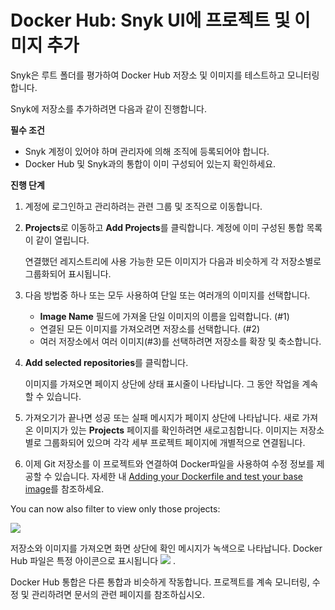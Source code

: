 # Docker Hub: Snyk UI에 프로젝트 및 이미지 추가

Snyk은 루트 폴더를 평가하여 Docker Hub 저장소 및 이미지를 테스트하고 모니터링합니다.

Snyk에 저장소를 추가하려면 다음과 같이 진행합니다.

**필수 조건**

* Snyk 계정이 있어야 하며 관리자에 의해 조직에 등록되어야 합니다.
* Docker Hub 및 Snyk과의 통합이 이미 구성되어 있는지 확인하세요.

**진행 단계**

1. 계정에 로그인하고 관리하려는 관련 그룹 및 조직으로 이동합니다.
2.  **Projects**로 이동하고 **Add Projects**를 클릭합니다. 계정에 이미 구성된 통합 목록이 같이 열립니다.

    연결했던 레지스트리에 사용 가능한 모든 이미지가 다음과 비슷하게 각 저장소별로 그룹화되어 표시됩니다.
3. 다음 방법중 하나 또는 모두 사용하여 단일 또는 여러개의 이미지를 선택합니다.
   * **Image Name** 필드에 가져올 단일 이미지의 이름을 입력합니다. (#1)
   * 연결된 모든 이미지를 가져오려면 저장소를 선택합니다. (#2)
   * 여러 저장소에서 여러 이미지(#3)를 선택하려면 저장소를 확장 및 축소합니다.
4.  **Add selected repositories**를 클릭합니다.

    이미지를 가져오면 페이지 상단에 상태 표시줄이 나타납니다. 그 동안 작업을 계속할 수 있습니다.
5. 가져오기가 끝나면 성공 또는 실패 메시지가 페이지 상단에 나타납니다. 새로 가져온 이미지가 있는 **Projects** 페이지를 확인하려면 새로고침합니다. 이미지는 저장소별로 그룹화되어 있으며 각각 세부 프로젝트 페이지에 개별적으로 연결됩니다.
6. 이제 Git 저장소를 이 프로젝트와 연결하여 Docker파일을 사용하여 수정 정보를 제공할 수 있습니다. 자세한 내 [Adding your Dockerfile and test your base image](https://support.snyk.io/hc/articles/360003916218#UUID-9ab347a6-8af0-ef6c-5ebd-cec21fbfab29)를 참조하세요.

You can now also filter to view only those projects:

![](<../../../../.gitbook/assets/uuid-ce306bb8-1d6d-c895-bdb5-3a7cd551977b-en-1- (1) (1) (2) (2) (2) (2) (2) (2) (2) (2) (2) (2) (2) (2) (3).png>)

저장소와 이미지를 가져오면 화면 상단에 확인 메시지가 녹색으로 나타납니다. Docker Hub 파일은 특정 아이콘으로 표시됩니다 ![](../../../../.gitbook/assets/docker-hub-logo.png) .

Docker Hub 통합은 다른 통합과 비슷하게 작동합니다. 프로젝트를 계속 모니터링, 수정 및 관리하려면 문서의 관련 페이지를 참조하십시오.
